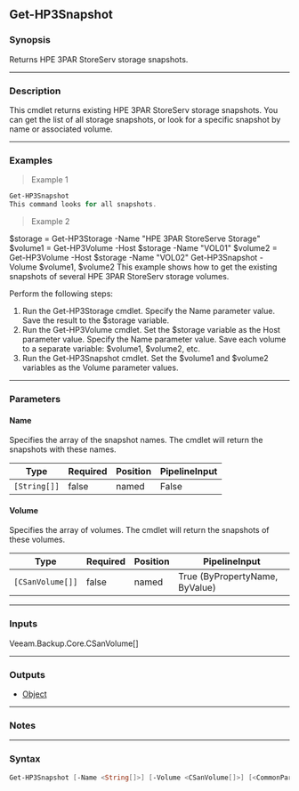 Get-HP3Snapshot
---------------

### Synopsis
Returns HPE 3PAR StoreServ storage snapshots.

---

### Description

This cmdlet returns existing HPE 3PAR StoreServ storage snapshots.
You can get the list of all storage snapshots, or look for a specific snapshot by name or associated volume.

---

### Examples
> Example 1

```PowerShell
Get-HP3Snapshot
This command looks for all snapshots.
```
> Example 2

$storage = Get-HP3Storage -Name "HPE 3PAR StoreServe Storage"
$volume1 = Get-HP3Volume -Host $storage -Name "VOL01"
$volume2 = Get-HP3Volume -Host $storage -Name "VOL02"
Get-HP3Snapshot -Volume $volume1, $volume2
This example shows how to get the existing snapshots of several HPE 3PAR StoreServ storage volumes.

Perform the following steps:
1. Run the Get-HP3Storage cmdlet. Specify the Name parameter value. Save the result to the $storage variable.
2. Run the Get-HP3Volume cmdlet. Set the $storage variable as the Host parameter value. Specify the Name parameter value. Save each volume to a separate variable: $volume1, $volume2, etc.
3. Run the Get-HP3Snapshot cmdlet. Set the $volume1 and $volume2 variables as the Volume parameter values.

---

### Parameters
#### **Name**
Specifies the array of the snapshot names.
The cmdlet will return the snapshots with these names.

|Type        |Required|Position|PipelineInput|
|------------|--------|--------|-------------|
|`[String[]]`|false   |named   |False        |

#### **Volume**
Specifies the array of volumes.
The cmdlet will return the snapshots of these volumes.

|Type            |Required|Position|PipelineInput                 |
|----------------|--------|--------|------------------------------|
|`[CSanVolume[]]`|false   |named   |True (ByPropertyName, ByValue)|

---

### Inputs
Veeam.Backup.Core.CSanVolume[]

---

### Outputs
* [Object](https://learn.microsoft.com/en-us/dotnet/api/System.Object)

---

### Notes

---

### Syntax
```PowerShell
Get-HP3Snapshot [-Name <String[]>] [-Volume <CSanVolume[]>] [<CommonParameters>]
```
